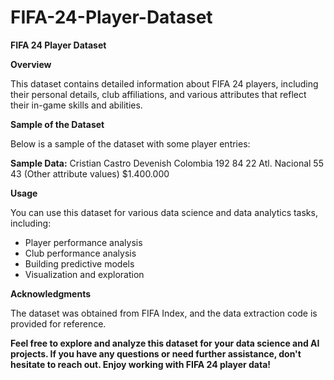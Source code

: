# FIFA-24-Player-Dataset

**FIFA 24 Player Dataset**

**Overview**

This dataset contains detailed information about FIFA 24 players, including their personal details, club affiliations, and various attributes that reflect their in-game skills and abilities.

**Sample of the Dataset**

Below is a sample of the dataset with some player entries:


**Sample Data:**
Cristian Castro Devenish
Colombia
192
84
22
Atl. Nacional
55
43
(Other attribute values)
$1.400.000


**Usage**

You can use this dataset for various data science and data analytics tasks, including:

* Player performance analysis
* Club performance analysis
* Building predictive models
* Visualization and exploration

**Acknowledgments**

The dataset was obtained from FIFA Index, and the data extraction code is provided for reference.

**Feel free to explore and analyze this dataset for your data science and AI projects. If you have any questions or need further assistance, don't hesitate to reach out. Enjoy working with FIFA 24 player data!**
